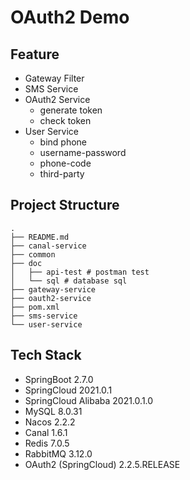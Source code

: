 # OAuth2 Demo

## Feature
- Gateway Filter
- SMS Service
- OAuth2 Service
  - generate token
  - check token
- User Service 
  - bind phone
  - username-password
  - phone-code
  - third-party

## Project Structure
```
.
├── README.md
├── canal-service
├── common
├── doc
│   ├── api-test # postman test 
│   └── sql # database sql
├── gateway-service
├── oauth2-service
├── pom.xml
├── sms-service
└── user-service
```

## Tech Stack
- SpringBoot 2.7.0
- SpringCloud 2021.0.1
- SpringCloud Alibaba 2021.0.1.0
- MySQL 8.0.31
- Nacos 2.2.2
- Canal 1.6.1
- Redis 7.0.5
- RabbitMQ 3.12.0
- OAuth2 (SpringCloud) 2.2.5.RELEASE